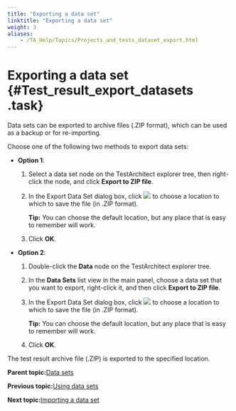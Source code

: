 ```yaml
--- 
title: "Exporting a data set"
linktitle: "Exporting a data set"
weight: 3
aliases: 
    - /TA_Help/Topics/Projects_and_tests_dataset_export.html
---
```

# Exporting a data set {#Test_result_export_datasets .task}

Data sets can be exported to archive files \(.ZIP format\), which can be used as a backup or for re-importing.

Choose one of the following two methods to export data sets:

-   **Option 1**:

    1.  Select a data set node on the TestArchitect explorer tree, then right-click the node, and click **Export to ZIP file**.

    2.  In the Export Data Set dialog box, click ![](../Images/btn.browse-ellipsis.01.png) to choose a location to which to save the file \(in .ZIP format\).

        **Tip:** You can choose the default location, but any place that is easy to remember will work.

    3.  Click **OK**.

-   **Option 2**:

    1.  Double-click the **Data** node on the TestArchitect explorer tree.

    2.  In the **Data Sets** list view in the main panel, choose a data set that you want to export, right-click it, and then click **Export to ZIP file**.

    3.  In the Export Data Set dialog box, click ![](../Images/btn.browse-ellipsis.01.png) to choose a location to which to save the file \(in .ZIP format\).

        **Tip:** You can choose the default location, but any place that is easy to remember will work.

    4.  Click **OK**.


The test result archive file \(.ZIP\) is exported to the specified location.

**Parent topic:**[Data sets](../../TA_Help/Topics/Projects_and_tests_dataset.html)

**Previous topic:**[Using data sets](../../TA_Help/Topics/Projects_and_tests_dataset_usage.html)

**Next topic:**[Importing a data set](../../TA_Help/Topics/Projects_and_tests_dataset_import.html)

